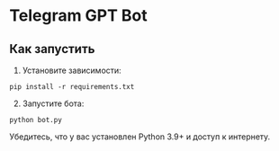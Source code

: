 # Telegram GPT Bot

## Как запустить

1. Установите зависимости:
```
pip install -r requirements.txt
```

2. Запустите бота:
```
python bot.py
```

Убедитесь, что у вас установлен Python 3.9+ и доступ к интернету.
